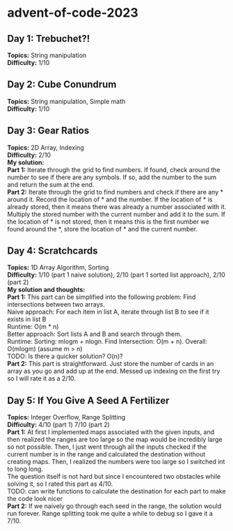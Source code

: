 # advent-of-code-2023

## Day 1: Trebuchet?!

**Topics:** String manipulation <br>
**Difficulty:** 1/10

## Day 2: Cube Conundrum

**Topics:** String manipulation, Simple math <br>
**Difficulty:** 1/10

## Day 3: Gear Ratios
**Topics:** 2D Array, Indexing <br>
**Difficulty:** 2/10 <br>
**My solution:** <br>
**Part 1:** Iterate through the grid to find numbers. If found, check around the number to see if there are any symbols. If so, add the number to the sum and return the sum at the end. <br>
**Part 2:** Iterate through the grid to find numbers and check if there are any * around it. Record the location of * and the number. If the location of * is already stored, then it means there was already a number associated with it. Multiply the stored number with the current number and add it to the sum. If the location of * is not stored, then it means this is the first number we found around the *, store the location of * and the current number.

## Day 4: Scratchcards
**Topics:** 1D Array Algorithm, Sorting <br>
**Difficulty:** 1/10 (part 1 naive solution), 2/10 (part 1 sorted list approach), 2/10 (part 2) <br>
**My solution and thoughts:** <br>
**Part 1:** This part can be simplified into the following problem: Find intersections between two arrays. <br>
Naive approach: For each item in list A, iterate through list B to see if it exists in list B <br>
Runtime: O(m * n) <br>
Better approach: Sort lists A and B and search through them. <br>
Runtime: Sorting: mlogm + nlogn. Find Intersection: O(m + n). Overall: O(mlogm) (assume m > n) <br>
TODO: Is there a quicker solution? O(n)? <br>
**Part 2:** This part is straightforward. Just store the number of cards in an array as you go and add up at the end. Messed up indexing on the first try so I will rate it as a 2/10.

## Day 5: If You Give A Seed A Fertilizer
**Topics:** Integer Overflow, Range Splitting <br>
**Difficulty:** 4/10 (part 1) 7/10 (part 2) <br>
**Part 1:** At first I implemented maps associated with the given inputs, and then realized the ranges are too large so the map would be incredibly large so not possible. Then, I just went through all the inputs checked if the current number is in the range and calculated the destination without creating maps. Then, I realized the numbers were too large so I switched int to long long. <br>
The question itself is not hard but since I encountered two obstacles while solving it, so I rated this part as 4/10. <br>
TODO: can write functions to calculate the destination for each part to make the code look nicer <br>
**Part 2:** If we naively go through each seed in the range, the solution would run forever. Range splitting took me quite a while to debug so I gave it a 7/10.


